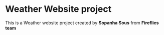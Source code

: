# Weather Website project

This is a Weather website project created by **Sopanha Sous** from **Fireflies team**

